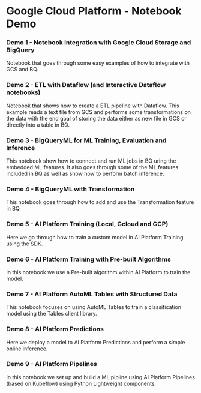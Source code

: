# Google Cloud Platform - Notebook Demo

### Demo 1 - Notebook integration with Google Cloud Storage and BigQuery
Notebook that goes through some easy examples of how to integrate with GCS and BQ.

### Demo 2 - ETL with Dataflow (and Interactive Dataflow notebooks)
Notebook that shows how to create a ETL pipeline with Dataflow. This example reads a text file from GCS and performs some transformations on the data with the end goal of storing the data either as new file in GCS or directly into a table in BQ. 

### Demo 3 - BigQueryML for ML Training, Evaluation and Inference
This notebook show how to connect and run ML jobs in BQ uring the embedded ML features. It also goes through some of the ML features included in BQ as well as show how to perform batch inference. 

### Demo 4 - BigQueryML with Transformation
This notebook goes through how to add and use the Transformation feature in BQ.

### Demo 5 - AI Platform Training (Local, Gcloud and GCP)
Here we go through how to train a custom model in AI Platform Training using the SDK. 

### Demo 6 - AI Platform Training with Pre-built Algorithms
In this notebook we use a Pre-built algorithm within AI Platform to train the model. 

### Demo 7 - AI Platform AutoML Tables with Structured Data
This notebook focuses on using AutoML Tables to train a classification model using the Tables client library. 

### Demo 8 - AI Platform Predictions
Here we deploy a model to AI Platform Predictions and perform a simple online inference. 

### Demo 9 - AI Platform Pipelines
In this notebook we set up and build a ML pipline using AI Platform Pipelines (based on Kubeflow) using Python Lightweight components. 